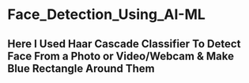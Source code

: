 # Face_Detection_Using_AI-ML

## Here I Used Haar Cascade Classifier To Detect Face From a Photo or Video/Webcam & Make Blue Rectangle Around Them
